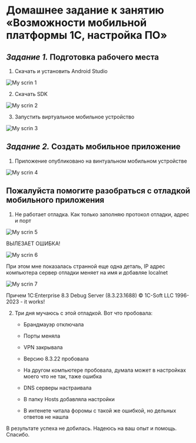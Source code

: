 # **Домашнее задание к занятию «Возможности мобильной платформы 1С, настройка ПО»**

## _Задание 1._ **Подготовка рабочего места**

1. Скачать и установить Android Studio

![My scrin 1](http://dl3.joxi.net/drive/2023/11/27/0055/3282/3628242/42/9a0bd61e2a.jpg)

2. Скачать SDK
 
![My scrin 2](http://dl4.joxi.net/drive/2023/11/27/0055/3282/3628242/42/c6377ef0c4.jpg)

3. Запустить виртуальное мобильное устройство
 
![My scrin 3](http://dl4.joxi.net/drive/2023/11/27/0055/3282/3628242/42/6c480976bc.jpg)


## _Задание 2._ **Создать мобильное приложение**

1. Приложение опубликовано на винтуальном мобильном устройстве

![My scrin 4](http://dl3.joxi.net/drive/2023/11/28/0055/3282/3628242/42/30c809e3eb.jpg)



## **Пожалуйста помогите разобраться с отладкой мобильного приложения**

1. Не работает отладка. Как только заполняю протокол отладки, адрес и порт

![My scrin 5](http://dl4.joxi.net/drive/2023/11/30/0055/3282/3628242/42/927e8a682e.jpg)

ВЫЛЕЗАЕТ ОШИБКА!

![My scrin 6](http://dl4.joxi.net/drive/2023/11/30/0055/3282/3628242/42/57f428104f.jpg)

При этом мне показалась странной еще одна деталь, IP адрес компьютера сервер отладки меняет на имя и добавляе localnet

![My scrin 7](http://dl3.joxi.net/drive/2023/11/30/0055/3282/3628242/42/3f33a0be9b.jpg)

Причем 1C:Enterprise 8.3 Debug Server (8.3.23.1688) © 1C-Soft LLC 1996-2023 - it works!

2. Три дня мучаюсь с этой отладкой. Вот что пробовала:
   
   - Брандмауэр отключала
  
   - Порты меняла
   
   - VPN закрывала
  
   - Версию 8.3.22 пробовала
  
   - На другом компьютере пробовала, думала может в настройках моего что не так, таже ошибка
  
   - DNS серверы настраивала
  
   - В папку Hosts добавляла настройки
  
   - В интенете читала форомы с такой же ошибкой, но дельных ответов не нашла
  
  В результате успеха не добилась. Надеюсь на ваш опыт и помощь. Спасибо.